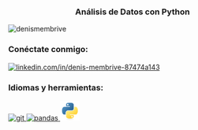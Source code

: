 <h3 align="center">Análisis de Datos con Python</h3>

<p align="left"> <img src="https://komarev.com/ghpvc/?username=denismembrive&label=Profile%20views&color=0e75b6&style =flat" alt="denismembrive" /> </p>

<h3 align="left">Conéctate conmigo:</h3>
<p align="left">
<a href="https://linkedin.com /in/linkedin.com/in/denis-membrive-87474a143" target="blank"><img align="center" src="https://raw.githubusercontent.com/rahuldkjain/github-profile-readme-generator /master/src/images/icons/Social/linked-in-alt.svg" alt="linkedin.com/in/denis-membrive-87474a143" height="30" width="40" /></a>
</p>

<h3 align="left">Idiomas y herramientas:</h3>
<p align="left"> <a href="https://git-scm.com/" target="_blank" rel ="noreferrer"> <img src="https://www.vectorlogo.zone/logos/git-scm/git-scm-icon.svg" alt="git" width="40" height="40"/ > </a> <a href="https://pandas.pydata.org/" target="_blank" rel="noreferrer"> <img src="https://raw.githubusercontent.com/devicons/devicon /2ae2a900d2f041da66e950e4d48052658d850630/icons/pandas/pandas-original.svg" alt="pandas" width="40" height="40"/> </a> <a href="https://www.python.org" target ="_blank" rel="noreferrer"> <img src="https://raw.githubusercontent.com/devicons/devicon/master/icons/python/python-original.svg" alt="python" width="40 " altura="40"/> </a> </p>

